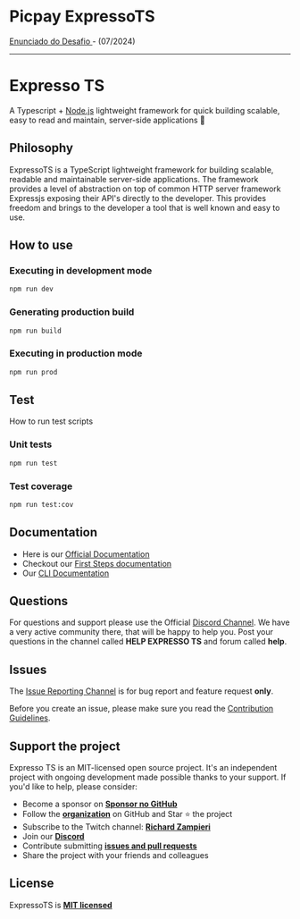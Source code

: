 # Picpay ExpressoTS
<p> <a href="https://github.com/PicPay/picpay-desafio-backend" target="_blank"> Enunciado do Desafio </a> - (07/2024)</p>
<hr>


# Expresso TS

A Typescript + [Node.js]("https://nodejs.org/en/") lightweight framework for quick building scalable, easy to read and maintain, server-side applications 🚀

## Philosophy

ExpressoTS is a TypeScript lightweight framework for building scalable, readable and maintainable server-side applications. The framework provides a level of abstraction on top of common HTTP server framework Expressjs exposing their API's directly to the developer. This provides freedom and brings to the developer a tool that is well known and easy to use.

## How to use

### Executing in development mode

```bash
npm run dev
```

### Generating production build

```bash
npm run build
```

### Executing in production mode

```bash
npm run prod
```

## Test

How to run test scripts

### Unit tests

```bash
npm run test
```

### Test coverage

```bash
npm run test:cov
```

## Documentation

- Here is our [Official Documentation](https://expresso-ts.com/)
- Checkout our [First Steps documentation](https://expresso-ts.com/docs/overview/first-steps)
- Our [CLI Documentation](https://expresso-ts.com/docs/category/cli)

## Questions

For questions and support please use the Official [Discord Channel](https://discord.com/invite/PyPJfGK). We have a very active community there, that will be happy to help you. Post your questions in the channel called **HELP EXPRESSO TS** and forum called **help**.

## Issues

The [Issue Reporting Channel](https://github.com/expressots/expressots/issues) is for bug report and feature request **only**.

Before you create an issue, please make sure you read the [Contribution Guidelines](CONTRIBUTING.md).

## Support the project

Expresso TS is an MIT-licensed open source project. It's an independent project with ongoing development made possible thanks to your support. If you'd like to help, please consider:

- Become a sponsor on **[Sponsor no GitHub](https://github.com/sponsors/expressots)**
- Follow the **[organization](https://github.com/expressots)** on GitHub and Star ⭐ the project
- Subscribe to the Twitch channel: **[Richard Zampieri](https://www.twitch.tv/richardzampieri)**
- Join our **[Discord](https://discord.com/invite/PyPJfGK)**
- Contribute submitting **[issues and pull requests](https://github.com/expressots/expressots/issues/new/choose)**
- Share the project with your friends and colleagues

## License

ExpressoTS is **[MIT licensed](LICENSE.md)**